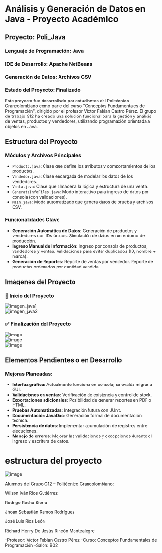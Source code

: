# Análisis y Generación de Datos en Java - Proyecto Académico
## Proyecto: Poli_Java  
### Lenguaje de Programación: Java  
### IDE de Desarrollo: Apache NetBeans  
### Generación de Datos: Archivos CSV  
### Estado del Proyecto: Finalizado

Este proyecto fue desarrollado por estudiantes del Politécnico Grancolombiano como parte del curso "Conceptos Fundamentales de Programación", dirigido por el profesor Víctor Fabian Castro Pérez. El grupo de trabajo G12 ha creado una solución funcional para la gestión y análisis de ventas, productos y vendedores, utilizando programación orientada a objetos en Java.

## Estructura del Proyecto

### Módulos y Archivos Principales
- `Producto.java`: Clase que define los atributos y comportamientos de los productos.
- `Vendedor.java`: Clase encargada de modelar los datos de los vendedores.
- `Venta.java`: Clase que almacena la lógica y estructura de una venta.
- `GenerateInfoFiles.java`: Modo interactivo para ingreso de datos por consola (con validaciones).
- `Main.java`: Modo automatizado que genera datos de prueba y archivos CSV.

### Funcionalidades Clave

- **Generación Automática de Datos**: Generación de productos y vendedores con IDs únicos. Simulación de datos en un entorno de producción.
- **Ingreso Manual de Información**: Ingreso por consola de productos, vendedores y ventas. Validaciones para evitar duplicados (ID, nombre + marca).
- **Generación de Reportes**: Reporte de ventas por vendedor. Reporte de productos ordenados por cantidad vendida.

## Imágenes del Proyecto

### 🔧 Inicio del Proyecto
![imagen_java1](https://github.com/user-attachments/assets/b726c044-fe94-4524-bfb4-2254396d624c)  
![imagen_java2](https://github.com/user-attachments/assets/6ab44118-23ab-4114-8162-2a0da2d4b6d6)

### ✅ Finalización del Proyecto
![image](https://github.com/user-attachments/assets/b310baad-f973-4b08-ae0b-800f77f8551f)  
![image](https://github.com/user-attachments/assets/a1af0f0d-34b2-48b2-8ebf-7cf2a098b207)  
![image](https://github.com/user-attachments/assets/a3dea322-7921-431a-8e23-2f475bba160f)

## Elementos Pendientes o en Desarrollo

### Mejoras Planeadas:
- **Interfaz gráfica**: Actualmente funciona en consola; se evalúa migrar a GUI.
- **Validaciones en ventas**: Verificación de existencia y control de stock.
- **Exportaciones adicionales**: Posibilidad de generar reportes en PDF o HTML.
- **Pruebas Automatizadas**: Integración futura con JUnit.
- **Documentación JavaDoc**: Generación formal de documentación técnica.
- **Persistencia de datos**: Implementar acumulación de registros entre ejecuciones.
- **Manejo de errores**: Mejorar las validaciones y excepciones durante el ingreso y escritura de datos.

# estructura del proyecto
![image](https://github.com/user-attachments/assets/359c54f3-661f-4187-ac38-4b30270a8d6a)



Alumnos del Grupo G12 – Politécnico Grancolombiano:

Wilson Iván Ríos Gutiérrez

Rodrigo Rocha Sierra

Jhoan Sebastián Ramos Rodríguez

José Luis Ríos León

Richard Henry De Jesús Rincón Montealegre

-Profesor: Víctor Fabian Castro Pérez
-Curso: Conceptos Fundamentales de Programación
-Salón: B02
